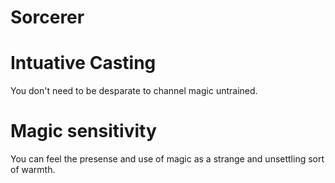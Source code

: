 # Sorcerer

# Intuative Casting

You don't need to be desparate to channel magic untrained.

# Magic sensitivity

You can feel the presense and use of magic as a strange
and unsettling sort of warmth.

